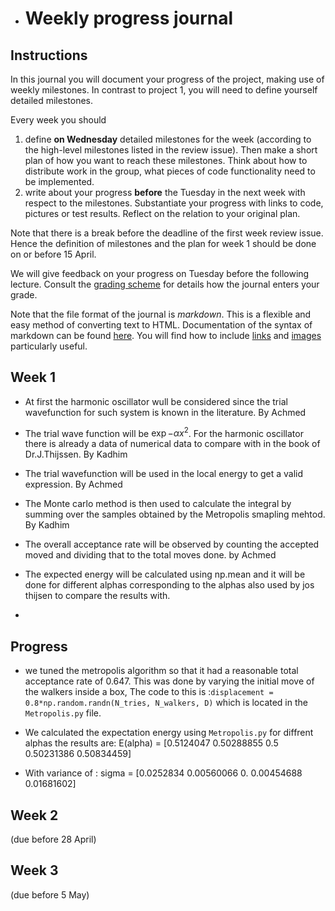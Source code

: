 *  # Weekly progress journal

## Instructions

In this journal you will document your progress of the project, making use of weekly milestones. In contrast to project 1, you will need to define yourself detailed milestones.

Every week you should 

1. define **on Wednesday** detailed milestones for the week (according to the
   high-level milestones listed in the review issue).
   Then make a short plan of how you want to 
   reach these milestones. Think about how to distribute work in the group, 
   what pieces of code functionality need to be implemented. 
2. write about your progress **before** the Tuesday in the next week with
   respect to the milestones. Substantiate your progress with links to code,
   pictures or test results. Reflect on the relation to your original plan.

Note that there is a break before the deadline of the first week review
issue. Hence the definition of milestones and the plan for week 1 should be
done on or before 15 April.

We will give feedback on your progress on Tuesday before the following lecture. Consult the 
[grading scheme](https://computationalphysics.quantumtinkerer.tudelft.nl/proj2-grading/) 
for details how the journal enters your grade.

Note that the file format of the journal is *markdown*. This is a flexible and easy method of 
converting text to HTML. 
Documentation of the syntax of markdown can be found 
[here](https://docs.gitlab.com/ee/user/markdown.html#gfm-extends-standard-markdown). 
You will find how to include [links](https://docs.gitlab.com/ee/user/markdown.html#links) and 
[images](https://docs.gitlab.com/ee/user/markdown.html#images) particularly
useful.

## Week 1
- At first the harmonic oscillator wull be considered since the trial wavefunction for such system is known in the literature. By Achmed 

- The trial wave function will be $\exp{-{\alpha}x^{2}}$. For the harmonic oscillator there is already a data of numerical data to compare with in the book of Dr.J.Thijssen. By Kadhim 

- The trial wavefunction will be used in the local energy to get a valid expression. By Achmed

- The Monte carlo method is then used to calculate the integral by summing over the samples obtained by the Metropolis smapling mehtod. By Kadhim

- The overall acceptance rate will be observed by counting the accepted moved and dividing that to the total moves done. by Achmed

- The expected energy will be calculated using np.mean and it will be done for different alphas corresponding to the alphas also used by jos thijsen to compare the results with.
- 


## Progress




- we tuned the metropolis algorithm so that it had a reasonable total acceptance rate of 0.647. This was done by varying the initial move of the walkers inside a box,
The code to this is :`displacement = 0.8*np.random.randn(N_tries, N_walkers, D)` which is located in the `Metropolis.py` file.

- We calculated the expectation energy using `Metropolis.py` for diffrent alphas the results are: E(alpha) = [0.5124047  0.50288855 0.5        0.50231386 0.50834459]
- With variance of : sigma = [0.0252834  0.00560066 0.         0.00454688 0.01681602]



## Week 2
(due before 28 April)


## Week 3
(due before 5 May)


